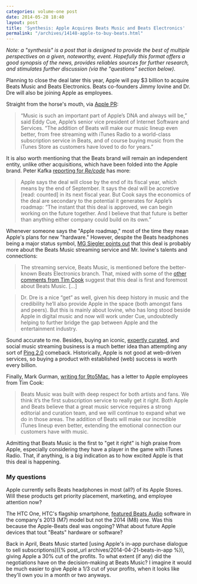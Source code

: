 ```yaml
---
categories: volume-one post
date: 2014-05-28 18:40
layout: post
title: 'Synthesis: Apple Acquires Beats Music and Beats Electronics'
permalink: "/archives/14148-apple-to-buy-beats.html"
---
```



_Note: a "synthesis" is a post that is designed to provide the best of multiple perspectives on a given, noteworthy, event. Hopefully this format offers a good synopsis of the news, provides reliables sources for further research, and stimulates further discussion (via the "questions" section below)._

Planning to close the deal later this year, Apple will pay $3 billion to acquire Beats Music and Beats Electronics. Beats co-founders Jimmy Iovine and Dr. Dre will also be joining Apple as employees.

Straight from the horse's mouth, via [Apple PR](http://www.apple.com/pr/library/2014/05/28Apple-to-Acquire-Beats-Music-Beats-Electronics.html):

>“Music is such an important part of Apple’s DNA and always will be,” said Eddy Cue, Apple’s senior vice president of Internet Software and Services. “The addition of Beats will make our music lineup even better, from free streaming with iTunes Radio to a world-class subscription service in Beats, and of course buying music from the iTunes Store as customers have loved to do for years.”

It is also worth mentioning that the Beats brand will remain an independent entity, unlike other acquisitions, which have been folded into the Apple brand. Peter Kafka [reporting for _Re/code_](http://recode.net/2014/05/28/meet-apples-latest-hire-and-apples-media-boss-jimmy-iovine-and-eddy-cue-come-to-code-liveblog/) has more:

> Apple says the deal will close by the end of its fiscal year, which means by the end of September. It says the deal will be accretive [read: counted] in its next fiscal year. But Cook says the economics of the deal are secondary to the potential it generates for Apple’s roadmap: “The instant that this deal is approved, we can begin working on the future together. And I believe that that future is better than anything either company could build on its own.”

Whenever someone says the "Apple roadmap," most of the time they mean Apple's plans for new "hardware." However, despite the Beats headphones being a major status symbol, [MG Siegler points out](https://medium.com/five-hundred-words/apple-eats-beats-54707d4a2f73) that this deal is probably more about the Beats Music streaming service and Mr. Iovine's talents and connections:

> The streaming service, Beats Music, is mentioned before the better-known Beats Electronics branch. That, mixed with some of the [other comments from Tim Cook](http://recode.net/2014/05/28/tim-cook-explains-why-apple-is-buying-beats-qa/) suggest that this deal is first and foremost about Beats Music. [...]

> Dr. Dre is a nice “get” as well, given his deep history in music and the credibility he’ll also provide Apple in the space (both amongst fans and peers). But this is mainly about Iovine, who has long stood beside Apple in digital music and now will work under Cue, undoubtedly helping to further bridge the gap between Apple and the entertainment industry.

Sound accurate to me. Besides, buying an iconic, [expertly curated](https://www.beatsmusic.com/about/editorial), and social music streaming business is a much better idea than attempting any sort of [Ping 2.0](http://en.wikipedia.org/wiki/ITunes_Ping) comeback. Historically, Apple is not good at web-driven services, so buying a product with established (web) success is worth every billion.

Finally, Mark Gurman, [writing for 9to5Mac](http://9to5mac.com/2014/05/28/tim-cooks-memo-to-employees-on-beats-buy-i-hope-you-are-as-excited-as-i-am-about-this-new-chapter-in-our-history/), has a letter to Apple employees from Tim Cook:

> Beats Music was built with deep respect for both artists and fans. We think it’s the first subscription service to really get it right. Both Apple and Beats believe that a great music service requires a strong editorial and curation team, and we will continue to expand what we do in those areas. The addition of Beats will make our incredible iTunes lineup even better, extending the emotional connection our customers have with music.

Admitting that Beats Music is the first to "get it right" is high praise from Apple, especially considering they have a player in the game with iTunes Radio. That, if anything, is a big indication as to how excited Apple is that this deal is happening.

### My questions

Apple currently sells Beats headphones in most (all?) of its Apple Stores. Will these products get priority placement, marketing, and employee attention now?

The HTC One, HTC's flagship smartphone, [featured Beats Audio](http://en.wikipedia.org/wiki/HTC_One_%282013%29%23Hardware) software in the company's 2013 (M7) model but not the 2014 (M8) one. Was this because the Apple-Beats deal was ongoing? What about future Apple devices that tout "Beats" hardware or software?

Back in April, Beats Music started [using Apple's in-app purchase dialogue to sell subscriptions]({% post_url archives/2014-04-21-beats-in-app %}), giving Apple a 30% cut of the profits. To what extent (if any) did the negotiations have on the decision-making at Beats Music? I imagine it would be much easier to give Apple a 1/3 cut of your profits, when it looks like they'll own you in a month or two anyways.
